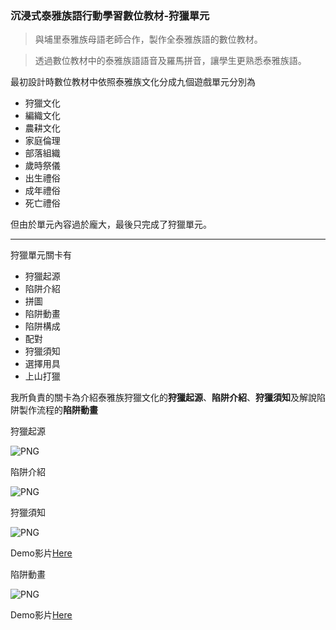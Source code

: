 ### 沉浸式泰雅族語行動學習數位教材-狩獵單元

> 與埔里泰雅族母語老師合作，製作全泰雅族語的數位教材。

> 透過數位教材中的泰雅族語語音及羅馬拼音，讓學生更熟悉泰雅族語。

最初設計時數位教材中依照泰雅族文化分成九個遊戲單元分別為
* 狩獵文化
* 編織文化
* 農耕文化
* 家庭倫理
* 部落組織
* 歲時祭儀
* 出生禮俗
* 成年禮俗
* 死亡禮俗

但由於單元內容過於龐大，最後只完成了狩獵單元。

***

狩獵單元關卡有
* 狩獵起源
* 陷阱介紹
* 拼圖
* 陷阱動畫
* 陷阱構成
* 配對
* 狩獵須知
* 選擇用具
* 上山打獵

我所負責的關卡為介紹泰雅族狩獵文化的**狩獵起源**、**陷阱介紹**、**狩獵須知**及解說陷阱製作流程的**陷阱動畫**

狩獵起源

![PNG](../assets/img/hunt1.PNG)

陷阱介紹

![PNG](../assets/img/hunt2.PNG)

狩獵須知

![PNG](../assets/img/hunt3.PNG)

Demo影片[Here](https://www.youtube.com/watch?v=TdFRJJ-BMSw)

陷阱動畫

![PNG](../assets/img/hunt4.PNG)

Demo影片[Here](https://www.youtube.com/watch?v=mz-znnrKfMg)
